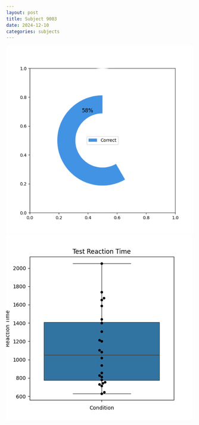 ```yaml
---
layout: post
title: Subject 9003
date: 2024-12-10
categories: subjects
---
```


![](data/9003/run-1/9003_FN_acc_test.png)
![](data/9003/run-1/9003_FN_rt.png)
